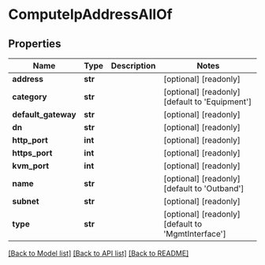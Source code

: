 # ComputeIpAddressAllOf

## Properties
Name | Type | Description | Notes
------------ | ------------- | ------------- | -------------
**address** | **str** |  | [optional] [readonly] 
**category** | **str** |  | [optional] [readonly] [default to 'Equipment']
**default_gateway** | **str** |  | [optional] [readonly] 
**dn** | **str** |  | [optional] [readonly] 
**http_port** | **int** |  | [optional] [readonly] 
**https_port** | **int** |  | [optional] [readonly] 
**kvm_port** | **int** |  | [optional] [readonly] 
**name** | **str** |  | [optional] [readonly] [default to 'Outband']
**subnet** | **str** |  | [optional] [readonly] 
**type** | **str** |  | [optional] [readonly] [default to 'MgmtInterface']

[[Back to Model list]](../README.md#documentation-for-models) [[Back to API list]](../README.md#documentation-for-api-endpoints) [[Back to README]](../README.md)


